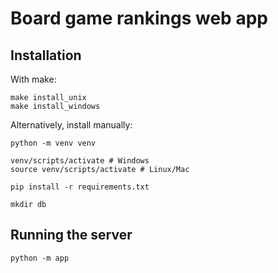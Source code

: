 # Board game rankings web app

## Installation

With make:
```
make install_unix
make install_windows
```

Alternatively, install manually:
```
python -m venv venv

venv/scripts/activate # Windows
source venv/scripts/activate # Linux/Mac

pip install -r requirements.txt

mkdir db
```

## Running the server

```
python -m app
```